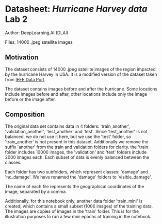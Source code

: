 # Datasheet: *Hurricane Harvey data* Lab 2

Author: DeepLearning.AI (DLAI)

Files:
	14000 .jpeg satellite images

## Motivation

The dataset consists of 14000 .jpeg satellite images of the region impacted by the hurricane Harvey in USA. It is a modified version of the dataset taken from  [IEEE Data Port](https://ieee-dataport.org/open-access/detecting-damaged-buildings-post-hurricane-satellite-imagery-based-customized). 

The dataset contains images before and after the hurricane. Some locations include images before and after, other locations include only the image before or the image after.

## Composition

The original data set contains data in 4 folders: 'train_another', 'validation_another', 'test_another' and 'test'. Since 'test_another' is not balanced, we do not use it here, but we use the 'test' folder, so 'train_another' is not present in this dataset. Additionally we remove the suffix 'another' from the train and validation folders for clarity.
the 'train folder includes 10000 images, the 'validation' and 'test' folders include 2000 images each. Each subset of data is evenly balanced between the classes.

Each folder has two subfolders, which represent classes: 'damage' and 'no_damage'. We have renamed the 'damage' folders to 'visible_damage'.

The name of each file represents the geographical coordinates of the image, separated by a comma.

Additionally, for this notebook only, another data folder 'train_mini' is created, which contains a small subset (1000 images) of the training data. The images are copies of images in the 'train' folder. This is for the illustration purposes to run a few mini epochs of training in the notebook.
